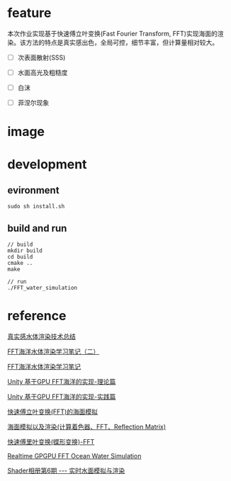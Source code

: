 # feature
本次作业实现基于快速傅立叶变换(Fast Fourier Transform, FFT)实现海面的渲染。该方法的特点是真实感出色，全局可控，细节丰富，但计算量相对较大。

- [ ] 次表面散射(SSS)

- [ ] 水面高光及粗糙度

- [ ] 白沫

- [ ] 菲涅尔现象


# image


# development
## evironment
```
sudo sh install.sh
```

## build and run
```
// build
mkdir build 
cd build
cmake ..
make

// run
./FFT_water_simulation
```

# reference
[真实感水体渲染技术总结](https://zhuanlan.zhihu.com/p/95917609)

[FFT海洋水体渲染学习笔记（二）](https://zhuanlan.zhihu.com/p/335946333)

[FFT海洋水体渲染学习笔记](https://zhuanlan.zhihu.com/p/335045713)

[Unity 基于GPU FFT海洋的实现-理论篇](https://zhuanlan.zhihu.com/p/95482541)

[Unity 基于GPU FFT海洋的实现-实践篇](https://zhuanlan.zhihu.com/p/96811613)

[快速傅立叶变换(FFT)的海面模拟](https://blog.csdn.net/qq_39300235/article/details/103582460)

[海面模拟以及渲染(计算着色器、FFT、Reflection Matrix)](https://blog.csdn.net/xiewenzhao123/article/details/79111004)

[快速傅里叶变换(蝶形变换)-FFT](https://zhuanlan.zhihu.com/p/374489378)

[Realtime GPGPU FFT Ocean Water Simulation](https://tore.tuhh.de/bitstream/11420/1439/1/GPGPU_FFT_Ocean_Simulation.pdf)

[Shader相册第6期 --- 实时水面模拟与渲染](https://zhuanlan.zhihu.com/p/31670275)
